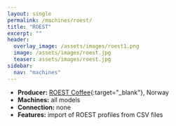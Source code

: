 ```yaml
---
layout: single
permalink: /machines/roest/
title: "ROEST"
excerpt: ""
header:
  overlay_image: /assets/images/roest1.png
  image: /assets/images/roest.jpg
  teaser: assets/images/roest.jpg
sidebar:
  nav: "machines"
---
```



* __Producer:__ [ROEST Coffee](https://www.roestcoffee.com/){:target="_blank"}, Norway
* __Machines:__ all models
* __Connection:__ none
* __Features:__ import of ROEST profiles from CSV files
